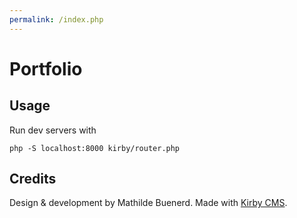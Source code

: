 ```yaml
---
permalink: /index.php
---
```


# Portfolio

## Usage

Run dev servers with 

```
php -S localhost:8000 kirby/router.php
```

## Credits

Design & development by Mathilde Buenerd. Made with [Kirby CMS](https://getkirby.com/). 

